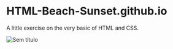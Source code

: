 # HTML-Beach-Sunset.github.io
A little exercise on the very basic of HTML and CSS.

![Sem título](https://user-images.githubusercontent.com/104923248/214931250-bdac7a14-55f6-4003-8ab8-5d7d18f07b83.png)
